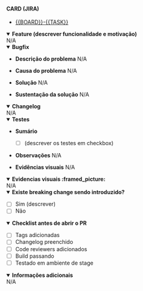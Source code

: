 #### CARD (JIRA)

- [{{BOARD}}-{{TASK}}](https://foxbit.atlassian.net/browse/{{BOARD}}-{{NUMERO}})

<details open>
  <summary>
    <b>Feature (descrever funcionalidade e motivação)</b>
  </summary>
N/A
</details>

<details open>
  <summary>
    <b>Bugfix</b>
  </summary>

- **Descrição do problema**
N/A

- **Causa do problema**
N/A

- **Solução**
N/A

- **Sustentação da solução**
N/A

</details>

<details open>
  <summary>
    <b>Changelog</b>
  </summary>
N/A
</details>

<details open>
  <summary>
    <b>Testes</b>
  </summary>

- **Sumário**
  - [ ] (descrever os testes em checkbox)

- **Observações**
N/A

- **Evidências visuais**
N/A


</details>

<details open>
  <summary>
    <b>Evidencias visuais :framed_picture:</b>
  </summary>
N/A
</details>

<details open>
  <summary>
    <b>Existe breaking change sendo introduzido?</b>
  </summary>

  - [ ] Sim (descrever)
  - [ ] Não
</details>

<details open>
  <summary>
    <b>Checklist antes de abrir o PR</b>
  </summary>

  - [ ] Tags adicionadas
  - [ ] Changelog preenchido
  - [ ] Code reviewers adicionados
  - [ ] Build passando
  - [ ] Testado em ambiente de stage
</details>

<details open>
  <summary>
    <b>Informações adicionais</b>
  </summary>
N/A
</details>

